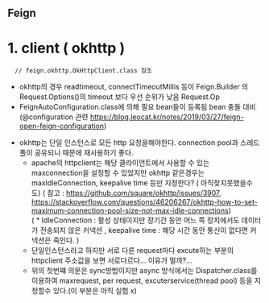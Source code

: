 
## Feign
  # 1. client ( okhttp )
      // feign.okhttp.OkHttpClient.class 참조
  * okhttp의 경우 readtimeout, connectTimeoutMillis 등이 Feign.Builder 의 Request.Options()의 timeout 보다 우선 순위가 낮음 Request.Op
  * FeignAutoConfiguration.class에 의해 필요 bean들이 등록됨 bean 충돌 대비 (@configuration 관련 https://blog.leocat.kr/notes/2019/03/27/feign-open-feign-configuration)
  + okhttp는 단일 인스턴스로 모든 http 요청을해야한다. connection pool과 스레드 풀이 공유되니 때문에 재사용하기 좋다.
    + apache의 httpclient는 해당 클라이언트에서 사용할 수 있는 maxconnection을 설정할 수 있었지만 okhttp 같은경우는 maxIdleConnection, keepalive time 등만 지정한다? ( 아직찾지못했을수도)
    ( 참고 : https://github.com/square/okhttp/issues/3907, https://stackoverflow.com/questions/46206267/okhttp-how-to-set-maximum-connection-pool-size-not-max-idle-connections)  
    ( * IdleConnection : 활성 상태이지만 장기간 동안 어느 쪽 장치에서도 데이터가 전송되지 않은 커넥션 , keepalive time : 해당 시간 동안 통신이 없다면 커넥션은 죽인다. )
    + 단일인스턴스라고 하지만 서로 다른 request마다 excute하는 부분의 httpclient 주소값을 보면 서로다르다... 이유가 멀까?...
    + 위의 첫번쨰 의문은 sync방법이지만 async 방식에서는 Dispatcher.class를 이용하여 maxrequest, per request, excuterservice(thread pool) 등을 지정할수 있다.(이 부분은 아직 실험 x)
